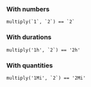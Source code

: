 ### With numbers

```
multiply(`1`, `2`) == `2`
```

### With durations

```
multiply('1h', `2`) == '2h'
```

### With quantities

```
multiply('1Mi', `2`) == '2Mi'
```

